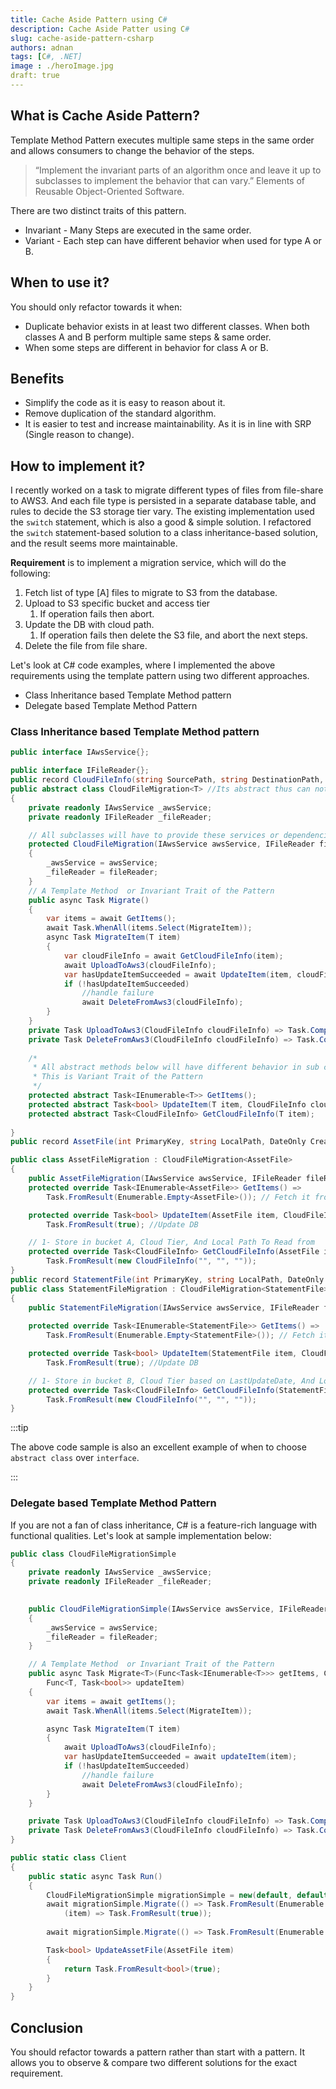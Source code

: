```yaml
---
title: Cache Aside Pattern using C# 
description: Cache Aside Patter using C# 
slug: cache-aside-pattern-csharp 
authors: adnan 
tags: [C#, .NET]
image : ./heroImage.jpg
draft: true
---
```

<head>

  <meta name="keywords" content="Cache Aside Pattern"/>
</head>

## What is Cache Aside Pattern?

Template Method Pattern executes multiple same steps in the same order and allows consumers to change the behavior of the
steps.

> “Implement the invariant parts of an algorithm once and leave it up to subclasses to implement the behavior that can vary.” Elements of Reusable Object-Oriented Software.
<!--truncate-->

There are two distinct traits of this pattern.
- Invariant - Many Steps are executed in the same order.
- Variant - Each step can have different behavior when used for type A or B.

## When to use it?

You should only refactor towards it when:
- Duplicate behavior exists in at least two different classes. When both classes A and B perform multiple same steps & same order.
- When some steps are different in behavior for class A or B.
## Benefits
- Simplify the code as it is easy to reason about it.
- Remove duplication of the standard algorithm.
- It is easier to test and increase maintainability. As it is in line with SRP (Single reason to change).
## How to implement it?
I recently worked on a task to migrate different types of files from file-share to AWS3. And each file type is persisted in a separate database table, and rules to decide the S3 storage tier vary.
The existing implementation used the `switch` statement, which is also a good & simple solution. I refactored the `switch` statement-based solution to a class inheritance-based solution, and the result seems more maintainable.

**Requirement** is to implement a migration service, which will do the following:
1. Fetch list of type [A] files to migrate to S3 from the database.
2. Upload to S3 specific bucket and access tier
   1. If operation fails then abort.
3. Update the DB with cloud path. 
   1. If operation fails then delete the S3 file, and abort the next steps.
4. Delete the file from file share.

Let's look at C# code examples, where I implemented the above requirements using the template pattern using two different approaches.
- Class Inheritance based Template Method pattern
- Delegate based Template Method Pattern
### Class Inheritance based Template Method pattern
~~~csharp title="Template Method Pattern implemented in C# 10 using Inheritence"
public interface IAwsService{};

public interface IFileReader{};
public record CloudFileInfo(string SourcePath, string DestinationPath, string CloudTier);
public abstract class CloudFileMigration<T> //Its abstract thus can not be used directly, thus must be inherited.
{
    private readonly IAwsService _awsService;
    private readonly IFileReader _fileReader;

    // All subclasses will have to provide these services or dependencies 
    protected CloudFileMigration(IAwsService awsService, IFileReader fileReader)
    {
        _awsService = awsService;
        _fileReader = fileReader;
    }
    // A Template Method  or Invariant Trait of the Pattern
    public async Task Migrate()
    {
        var items = await GetItems();
        await Task.WhenAll(items.Select(MigrateItem));
        async Task MigrateItem(T item)
        {
            var cloudFileInfo = await GetCloudFileInfo(item);
            await UploadToAws3(cloudFileInfo);
            var hasUpdateItemSucceeded = await UpdateItem(item, cloudFileInfo);
            if (!hasUpdateItemSucceeded)
                //handle failure
                await DeleteFromAws3(cloudFileInfo);
        }
    }
    private Task UploadToAws3(CloudFileInfo cloudFileInfo) => Task.CompletedTask; //Do the work
    private Task DeleteFromAws3(CloudFileInfo cloudFileInfo) => Task.CompletedTask; // Do the work
    
    /*
     * All abstract methods below will have different behavior in sub classes.
     * This is Variant Trait of the Pattern
     */
    protected abstract Task<IEnumerable<T>> GetItems(); 
    protected abstract Task<bool> UpdateItem(T item, CloudFileInfo cloudFileInfo);
    protected abstract Task<CloudFileInfo> GetCloudFileInfo(T item);
    
}
public record AssetFile(int PrimaryKey, string LocalPath, DateOnly CreatedDate);

public class AssetFileMigration : CloudFileMigration<AssetFile>
{
    public AssetFileMigration(IAwsService awsService, IFileReader fileReader) : base(awsService, fileReader){}
    protected override Task<IEnumerable<AssetFile>> GetItems() =>
        Task.FromResult(Enumerable.Empty<AssetFile>()); // Fetch it from source, say DB

    protected override Task<bool> UpdateItem(AssetFile item, CloudFileInfo cloudFileInfo) =>
        Task.FromResult(true); //Update DB

    // 1- Store in bucket A, Cloud Tier, And Local Path To Read from
    protected override Task<CloudFileInfo> GetCloudFileInfo(AssetFile item) =>
        Task.FromResult(new CloudFileInfo("", "", ""));
}
public record StatementFile(int PrimaryKey, string LocalPath, DateOnly LastUpdatedDate);
public class StatementFileMigration : CloudFileMigration<StatementFile>
{
    public StatementFileMigration(IAwsService awsService, IFileReader fileReader) : base(awsService, fileReader){}
    
    protected override Task<IEnumerable<StatementFile>> GetItems() =>
        Task.FromResult(Enumerable.Empty<StatementFile>()); // Fetch it DB

    protected override Task<bool> UpdateItem(StatementFile item, CloudFileInfo cloudFileInfo) =>
        Task.FromResult(true); //Update DB

    // 1- Store in bucket B, Cloud Tier based on LastUpdateDate, And Local Path To Read from
    protected override Task<CloudFileInfo> GetCloudFileInfo(StatementFile item) =>
        Task.FromResult(new CloudFileInfo("", "", ""));
}

~~~

:::tip

The above code sample is also an excellent example of when to choose `abstract class` over `interface`.

:::

### Delegate based Template Method Pattern
If you are not a fan of class inheritance, C# is a feature-rich language with functional qualities. Let's look at sample implementation below:

~~~csharp title="The Template Method Pattern using functions which are deletgate type in C#"
public class CloudFileMigrationSimple
{
    private readonly IAwsService _awsService;
    private readonly IFileReader _fileReader;

     
    public CloudFileMigrationSimple(IAwsService awsService, IFileReader fileReader)
    {
        _awsService = awsService;
        _fileReader = fileReader;
    }

    // A Template Method  or Invariant Trait of the Pattern
    public async Task Migrate<T>(Func<Task<IEnumerable<T>>> getItems, CloudFileInfo cloudFileInfo,
        Func<T, Task<bool>> updateItem)
    {
        var items = await getItems();
        await Task.WhenAll(items.Select(MigrateItem));

        async Task MigrateItem(T item)
        {
            await UploadToAws3(cloudFileInfo);
            var hasUpdateItemSucceeded = await updateItem(item);
            if (!hasUpdateItemSucceeded)
                //handle failure
                await DeleteFromAws3(cloudFileInfo);
        }
    }

    private Task UploadToAws3(CloudFileInfo cloudFileInfo) => Task.CompletedTask; //Do the work
    private Task DeleteFromAws3(CloudFileInfo cloudFileInfo) => Task.CompletedTask; // Do the work
}

public static class Client
{
    public static async Task Run()
    {
        CloudFileMigrationSimple migrationSimple = new(default, default);
        await migrationSimple.Migrate(() => Task.FromResult(Enumerable.Empty<StatementFile>()), default,
            (item) => Task.FromResult(true));
        
        await migrationSimple.Migrate(() => Task.FromResult(Enumerable.Empty<AssetFile>()), default, UpdateAssetFile);

        Task<bool> UpdateAssetFile(AssetFile item)
        {
            return Task.FromResult<bool>(true);
        }
    }
}

~~~

## Conclusion 
You should refactor towards a pattern rather than start with a pattern. It allows you to observe & compare two different solutions for the exact requirement. 
